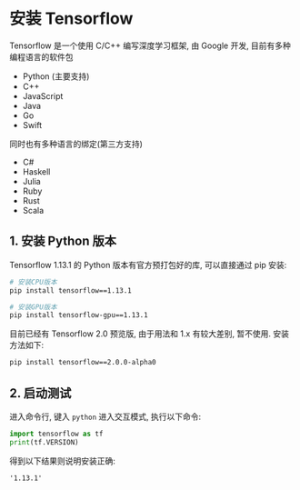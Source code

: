 # 安装 Tensorflow

Tensorflow 是一个使用 C/C++ 编写深度学习框架, 由 Google 开发, 目前有多种编程语言的软件包

* Python (主要支持)
* C++
* JavaScript
* Java
* Go
* Swift

同时也有多种语言的绑定(第三方支持)

* C#
* Haskell
* Julia
* Ruby
* Rust
* Scala

## 1. 安装 Python 版本

Tensorflow 1.13.1 的 Python 版本有官方预打包好的库, 可以直接通过 pip 安装:

```bash
# 安装CPU版本
pip install tensorflow==1.13.1

# 安装GPU版本
pip install tensorflow-gpu==1.13.1
```

目前已经有 Tensorflow 2.0 预览版, 由于用法和 1.x 有较大差别, 暂不使用. 安装方法如下:

```bash
pip install tensorflow==2.0.0-alpha0 
```

## 2. 启动测试

进入命令行, 键入 `python` 进入交互模式, 执行以下命令:

```python
import tensorflow as tf
print(tf.VERSION)
```

得到以下结果则说明安装正确:

```
'1.13.1'
```

